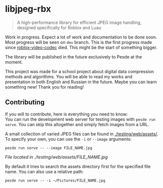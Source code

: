 # libjpeg-rbx

> A high-performance library for efficient JPEG image handling, designed specifically for Roblox and Luau

Work in progress. Expect a lot of work and documentation to be done soon. Most progress will be seen on `dev` branch. This is the first progress made since [roblox-video-codec](https://github.com/iceeburr/roblox-video-codec) died. This might be the start of something bigger.

The library will be published in the future exclusively to Pesde at the moment.

This project was made for a school project about digital data compression methods and algorithms. You will be able to read my works and presentation in both English and Russian in the future. Maybe you can learn something new! Thank you for reading!

## Contributing

If you will to contribute, here is everything you need to know:<br>
You can run the development web server for testing images with `pesde run serve`. You can skip this altogether and simply fetch images from a URL.

A small collection of varied JPEG files can be found in [./testing/web/assets/](/testing/web/assets/). To specify your own, you can use the `-i` or `--image` arguments:

```copy
pesde run serve -- --image FILE_NAME.jpg
```

_File located in ./testing/web/assets/FILE_NAME.jpg_

By default it tries to search the assets directory first for the specified file name.
You can also use a relative path:

```copy
pesde run serve -- -i ~/Pictures/FILE_NAME.jpg
```

